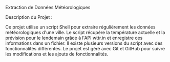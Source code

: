 Extraction de Données Météorologiques


Description du Projet :


Ce projet utilise un script Shell pour extraire régulièrement les données météorologiques d'une ville. Le script récupère la température actuelle et la prévision pour le lendemain grâce à l'API wttr.in et enregistre ces informations dans un fichier. Il existe plusieurs versions du script avec des fonctionnalités différentes. Le projet est géré avec Git et GitHub pour suivre les modifications et les ajouts de fonctionnalités.
